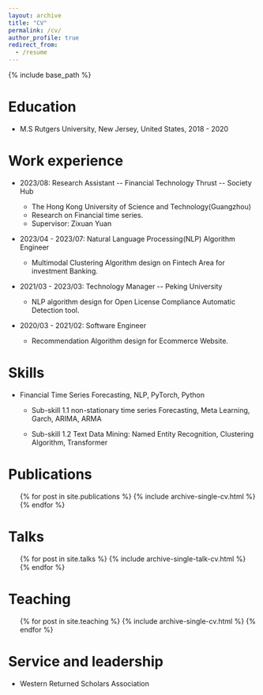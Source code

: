```yaml
---
layout: archive
title: "CV"
permalink: /cv/
author_profile: true
redirect_from:
  - /resume
---
```


{% include base_path %}

Education
======
* M.S Rutgers University, New Jersey, United States, 2018 - 2020

Work experience
======
* 2023/08: Research Assistant -- Financial Technology Thrust -- Society Hub
  * The Hong Kong University of Science and Technology(Guangzhou)
  * Research on Financial time series.
  * Supervisor: Zixuan Yuan

* 2023/04 - 2023/07: Natural Language Processing(NLP) Algorithm Engineer 
  * Multimodal Clustering Algorithm design on Fintech Area for investment Banking.
  
* 2021/03 - 2023/03: Technology Manager -- Peking University
  * NLP algorithm design for Open License Compliance Automatic Detection tool.

* 2020/03 - 2021/02: Software Engineer 
  * Recommendation Algorithm design for Ecommerce Website.

Skills
======
* Financial Time Series Forecasting, NLP, PyTorch, Python
  * Sub-skill 1.1 
    non-stationary time series Forecasting, Meta Learning, Garch, ARIMA, ARMA

  * Sub-skill 1.2
    Text Data Mining: Named Entity Recognition, Clustering Algorithm, Transformer


Publications
======
  <ul>{% for post in site.publications %}
    {% include archive-single-cv.html %}
  {% endfor %}</ul>
  
Talks
======
  <ul>{% for post in site.talks %}
    {% include archive-single-talk-cv.html %}
  {% endfor %}</ul>
  
Teaching
======
  <ul>{% for post in site.teaching %}
    {% include archive-single-cv.html %}
  {% endfor %}</ul>
  
Service and leadership
======
* Western Returned Scholars Association
